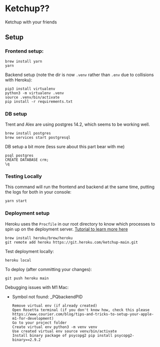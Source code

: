 # Ketchup??

Ketchup with your friends

## Setup

### Frontend setup:

```
brew install yarn
yarn
```

Backend setup (note the dir is now `.venv` rather than `.env` due to collisions with Heroku):

```
pip3 install virtualenv
python3 -m virtualenv .venv
source .venv/bin/activate
pip install -r requirements.txt
```

### DB setup

Trent and Alex are using postgres 14.2, which seems to be working well.

```
brew install postgres
brew services start postgresql
```

DB setup a bit more (less sure about this part bear with me)

```
psql postgres
CREATE DATABASE crm;
\q
```

### Testing Locally

This command will run the frontend and backend at the same time, putting the logs for both in your console:

```
yarn start
```

### Deployment setup

Heroku uses the `Procfile` in our root directory to know which processes to spin up on the deployment server. [Tutorial to learn more here](https://devcenter.heroku.com/articles/getting-started-with-python)

```
brew install heroku/brew/heroku
git remote add heroku https://git.heroku.com/ketchup-main.git
```

Test deployment locally:

```
heroku local
```

To deploy (after committing your changes):

```
git push heroku main
```

Debugging issues with M1 Mac:

- Symbol not found: _PQbackendPID
    ```
    Remove virtual env (if already created)
    Open Rosetta terminal (if you don't know how, check this please https://www.courier.com/blog/tips-and-tricks-to-setup-your-apple-m1-for-development)
    Go to your project folder
    Create virtual env python3 -m venv venv
    Use created virtual env source venv/bin/activate
    Install binary package of psycopg2 pip install psycopg2-binary==2.9.2
    ```
